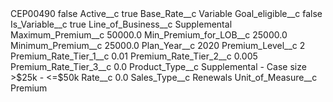 <?xml version="1.0" encoding="UTF-8"?>
<CustomMetadata xmlns="http://soap.sforce.com/2006/04/metadata" xmlns:xsi="http://www.w3.org/2001/XMLSchema-instance" xmlns:xsd="http://www.w3.org/2001/XMLSchema">
    <label>CEP00490</label>
    <protected>false</protected>
    <values>
        <field>Active__c</field>
        <value xsi:type="xsd:boolean">true</value>
    </values>
    <values>
        <field>Base_Rate__c</field>
        <value xsi:type="xsd:string">Variable</value>
    </values>
    <values>
        <field>Goal_eligible__c</field>
        <value xsi:type="xsd:boolean">false</value>
    </values>
    <values>
        <field>Is_Variable__c</field>
        <value xsi:type="xsd:boolean">true</value>
    </values>
    <values>
        <field>Line_of_Business__c</field>
        <value xsi:type="xsd:string">Supplemental</value>
    </values>
    <values>
        <field>Maximum_Premium__c</field>
        <value xsi:type="xsd:double">50000.0</value>
    </values>
    <values>
        <field>Min_Premium_for_LOB__c</field>
        <value xsi:type="xsd:double">25000.0</value>
    </values>
    <values>
        <field>Minimum_Premium__c</field>
        <value xsi:type="xsd:double">25000.0</value>
    </values>
    <values>
        <field>Plan_Year__c</field>
        <value xsi:type="xsd:string">2020</value>
    </values>
    <values>
        <field>Premium_Level__c</field>
        <value xsi:type="xsd:string">2</value>
    </values>
    <values>
        <field>Premium_Rate_Tier_1__c</field>
        <value xsi:type="xsd:double">0.01</value>
    </values>
    <values>
        <field>Premium_Rate_Tier_2__c</field>
        <value xsi:type="xsd:double">0.005</value>
    </values>
    <values>
        <field>Premium_Rate_Tier_3__c</field>
        <value xsi:type="xsd:double">0.0</value>
    </values>
    <values>
        <field>Product_Type__c</field>
        <value xsi:type="xsd:string">Supplemental - Case size &gt;$25k - &lt;=$50k</value>
    </values>
    <values>
        <field>Rate__c</field>
        <value xsi:type="xsd:double">0.0</value>
    </values>
    <values>
        <field>Sales_Type__c</field>
        <value xsi:type="xsd:string">Renewals</value>
    </values>
    <values>
        <field>Unit_of_Measure__c</field>
        <value xsi:type="xsd:string">Premium</value>
    </values>
</CustomMetadata>
